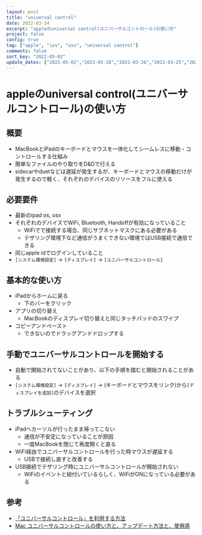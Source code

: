 ```yaml
---
layout: post
title: "universal control"
date: 2022-03-24
excerpt: "appleのuniversal control(ユニバーサルコントロール)の使い方"
project: false
config: true
tag: ["apple", "ios", "osx", "universal control"]
comments: false
sort_key: "2022-05-02"
update_dates: ["2022-05-02","2022-03-28","2022-03-26","2022-03-25","2022-03-24"]
---
```


# appleのuniversal control(ユニバーサルコントロール)の使い方

## 概要
 - MacBookとiPadのキーボードとマウスを一体化してシームレスに移動・コントロールする仕組み
 - 簡単なファイルのやり取りをD&Dで行える
 - sidecarやduetなどは遅延が発生するが、キーボードとマウスの移動だけが発生するので軽く、それぞれのデバイスのリソースをフルに使える

## 必要要件
 - 最新のipad os, osx
 - それぞれのデバイスでWiFi, Bluetooth, Handoffが有効になっていること
   - WiFiでで接続する場合、同じサブネットマスクにある必要がある
   - テザリング環境下など通信がうまくできない環境ではUSB接続で通信できる
 - 同じapple idでログインしていること
 - `[システム環境設定]` -> `[ディスプレイ]` -> `[ユニバーサルコントロール]`

## 基本的な使い方
 - iPadからホームに戻る
   - 下のバーをクリック
 - アプリの切り替え
   - MacBookのディスプレイ切り替えと同じタッチパッドのスワイプ
 - コピーアンドペースト
   - できないのでドラッグアンドドロップする

## 手動でユニバーサルコントロールを開始する
 - 自動で開始されてないことがあり、以下の手順を踏むと開始されることがある
 - `[システム環境設定]` -> `[ディスプレイ]` -> (キーボードとマウスをリンク)から`[ディスプレイを追加]`のデバイスを選択

## トラブルシューティング
 - iPadへカーソルが行ったまま帰ってこない
   - 通信が不安定になっていることが原因
   - 一度MacBookを閉じて再度開くと直る
 - WiFi経由でユニバーサルコントロールを行った時マウスが遅延する
   - USBで接続し直すと改善する
 - USB接続でテザリング時にユニバーサルコントロールが開始されない
   - WiFiのイベントと紐付いているらしく、WiFiがONになっている必要がある

## 参考
 - [「ユニバーサルコントロール」を利用する方法](https://applech2.com/archives/20220315-how-to-use-universal-control-macos-123-monterey.html)
 - [Mac ユニバーサルコントロールの使い方と、アップデート方法と、使用感](https://youtu.be/kc71EfsEo5w)
